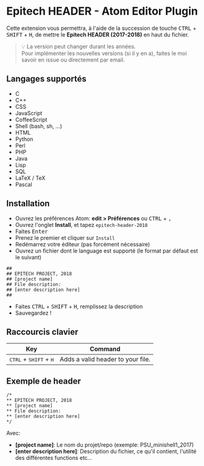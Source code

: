 # Epitech HEADER - Atom Editor Plugin

Cette extension vous permettra, à l'aide de la succession de touche <kbd>CTRL</kbd> + <kbd>SHIFT</kbd> + <kbd>H</kbd>,
de mettre le **Epitech HEADER (2017-2018)** en haut du fichier.

> :bulb: La version peut changer durant les années.<br />
> Pour implémenter les nouvelles versions (si il y en a), faites le moi savoir en issue ou directement par email.

## Langages supportés

- C
- C++
- CSS
- JavaScript
- CoffeeScript
- Shell (bash, sh, ...)
- HTML
- Python
- Perl
- PHP
- Java
- Lisp
- SQL
- LaTeX / TeX
- Pascal

## Installation

- Ouvrez les préférences Atom: **edit > Préférences** ou <kbd>CTRL</kbd> + <kbd>,</kbd>
- Ouvrez l'onglet **Install**, et tapez `epitech-header-2018`
- Faites <kbd>Enter</kbd>
- Prenez le premier et cliquer sur `Install`
- Redémarrez votre éditeur (pas forcément nécessaire)
- Ouvrez un fichier dont le language est supporté (le format par défaut est le suivant)

```
##
## EPITECH PROJECT, 2018
## [project name]
## File description:
## [enter description here]
##
```

- Faites <kbd>CTRL</kbd> + <kbd>SHIFT</kbd> + <kbd>H</kbd>, remplissez la description
- Sauvegardez !

## Raccourcis clavier

|Key|Command|
|---|---|
|<kbd>CTRL</kbd> + <kbd>SHIFT</kbd> + <kbd>H</kbd>|Adds a valid header to your file.|

## Exemple de header

```
/*
** EPITECH PROJECT, 2018
** [project name]
** File description:
** [enter description here]
*/
```

Avec:
  - **[project name]**: Le nom du projet/repo (exemple: PSU_minishell1_2017)
  - **[enter description here]**: Description du fichier, ce qu'il contient, l'utilité des différentes functions etc...
